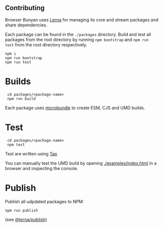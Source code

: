 ## Contributing

Browser Bunyan uses [Lerna](https://github.com/lerna/lerna) for managing 
its core and stream packages and share dependencies.

Each package can be found in the `./packages` directory. Build and test all packages
from the root directory by running `npm bootstrap` and `npm run test` from the root
directory respectively.

```
npm i
npm run bootstrap
npm run test
```

# Builds

```
 cd packages/<package-name>
 npm run build
```

Each package uses [microbundle](https://github.com/developit/microbundle) to create
ESM, CJS and UMD builds.

# Test

```
 cd packages/<package-name>
 npm test
```

Test are written using [Tap](https://www.node-tap.org)

You can manually test the UMD build by opening [./examples/index.html](./examples/index.html)
in a browser and inspecting the console.

# Publish

Publish all udpdated packages to NPM:

`npm run publish`

(see [@lerna/publish](https://github.com/lerna/lerna/tree/master/commands/publish#readme))